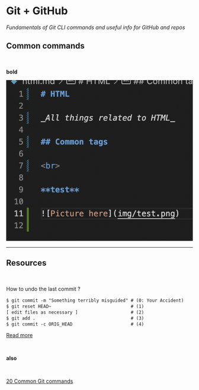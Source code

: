 # Git + GitHub

_Fundamentals of Git CLI commands and useful info for GitHub and repos_

## Common commands

<br>

**bold**

![Picture here](img/code_sample.png)

---

## **Resources**

<br>

How to undo the last commit ?

```
$ git commit -m "Something terribly misguided" # (0: Your Accident)
$ git reset HEAD~                              # (1)
[ edit files as necessary ]                    # (2)
$ git add .                                    # (3)
$ git commit -c ORIG_HEAD                      # (4)
```

[Read more](https://stackoverflow.com/questions/927358/how-do-i-undo-the-most-recent-local-commits-in-git)

<br>

**also**

<br>

[20 Common Git commands](https://dzone.com/articles/top-20-git-commands-with-examples)
